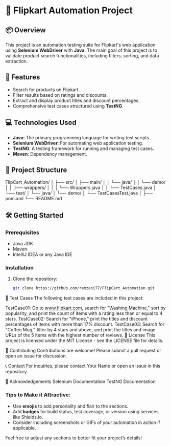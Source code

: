 # 🛒 Flipkart Automation Project

## 📦 Overview
This project is an automation testing suite for Flipkart's web application using **Selenium WebDriver** with **Java**. The main goal of this project is to validate product search functionalities, including filters, sorting, and data extraction.

## 🚀 Features
- Search for products on Flipkart.
- Filter results based on ratings and discounts.
- Extract and display product titles and discount percentages.
- Comprehensive test cases structured using **TestNG**.

## 💻 Technologies Used
- **Java**: The primary programming language for writing test scripts.
- **Selenium WebDriver**: For automating web application testing.
- **TestNG**: A testing framework for running and managing test cases.
- **Maven**: Dependency management.

## 📂 Project Structure
FlipCart_Automation/ │ ├── src/ │ ├── main/ │ │ └── java/ │ │ └── demo/ │ │ ├── wrappers/ │ │ │ └── Wrappers.java │ │ └── TestCases.java │ └── test/ │ └── java/ │ └── demo/ │ └── TestCasesTest.java │ ├── pom.xml └── README.md


## 🛠️ Getting Started

### Prerequisites
- Java JDK
- Maven
- IntelliJ IDEA or any Java IDE

### Installation
1. Clone the repository:
   ```bash
   git clone https://github.com/ramzani77/FlipCart_Automation.git

🎯 Test Cases
The following test cases are included in this project:

TestCase01: Go to www.flipkart.com, search for "Washing Machine," sort by popularity, and print the count of items with a rating less than or equal to 4 stars.
TestCase02: Search for "iPhone," print the titles and discount percentages of items with more than 17% discount.
TestCase03: Search for "Coffee Mug," filter by 4 stars and above, and print the titles and image URLs of the 5 items with the highest number of reviews.
📄 License
This project is licensed under the MIT License - see the LICENSE file for details.

🤝 Contributing
Contributions are welcome! Please submit a pull request or open an issue for discussion.

📞 Contact
For inquiries, please contact Your Name or open an issue in this repository.

🌟 Acknowledgements
Selenium Documentation
TestNG Documentation


### Tips to Make it Attractive:
- Use **emojis** to add personality and flair to the sections.
- Add **badges** for build status, test coverage, or version using services like Shields.io.
- Consider including screenshots or GIFs of your automation in action if applicable.

Feel free to adjust any sections to better fit your project’s details!
